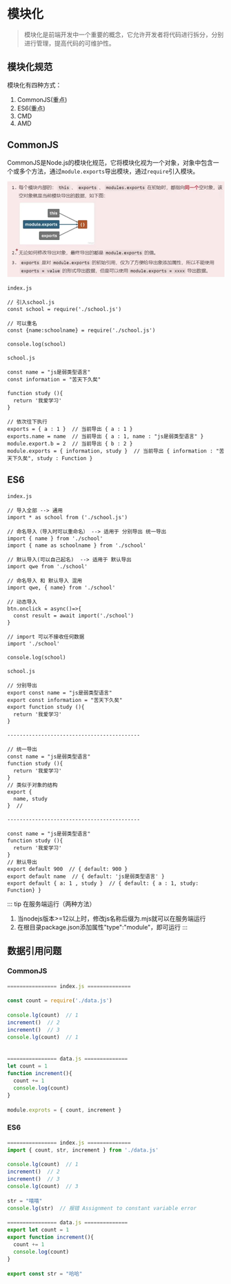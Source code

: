 # 模块化

> 模块化是前端开发中一个重要的概念，它允许开发者将代码进行拆分，分别进行管理，提高代码的可维护性。

## 模块化规范
模块化有四种方式：
1. CommonJS(重点)
2. ES6(重点)
3. CMD
4. AMD

## CommonJS

CommonJS是Node.js的模块化规范，它将模块化视为一个对象，对象中包含一个或多个方法，通过`module.exports`导出模块，通过`require`引入模块。

![CommonJS图解](./image/CommonJS图解.png "CommonJS图解")

```js{1,11}
index.js

// 引入school.js
const school = require('./school.js')

// 可以重名
const {name:schoolname} = require('./school.js')

console.log(school)

school.js

const name = "js是弱类型语言"
const information = "苦天下久矣"

function study (){
  return '我爱学习'
}

// 依次往下执行
exports = { a : 1 }  // 当前导出 { a : 1 }
exports.name = name  // 当前导出 { a : 1, name : "js是弱类型语言" }
module.export.b = 2  // 当前导出 { b : 2 }
module.exports = { information, study }  // 当前导出 { information : "苦天下久矣", study : Function }
```

## ES6

```js{1,26}
index.js

// 导入全部 --> 通用
import * as school from ('./school.js')

// 命名导入（导入时可以重命名） --> 适用于 分别导出 统一导出
import { name } from './school'
import { name as schoolname } from './school'

// 默认导入(可以自己起名)  --> 适用于 默认导出
import qwe from './school'

// 命名导入 和 默认导入 混用
import qwe, { name} from './school'

// 动态导入
btn.onclick = async()=>{
  const result = await import('./school')
}

// import 可以不接收任何数据
import './school'

console.log(school)

school.js

// 分别导出
export const name = "js是弱类型语言"
export const information = "苦天下久矣"
export function study (){
  return '我爱学习'
}

-------------------------------------------

// 统一导出
const name = "js是弱类型语言"
function study (){
  return '我爱学习'
}
// 类似于对象的结构
export {
  name, study
}  // 

-------------------------------------------

const name = "js是弱类型语言"
function study (){
  return '我爱学习'
}
// 默认导出
export default 900  // { default: 900 }
export default name  // { default: 'js是弱类型语言' }
export default { a: 1 , study }  // { default: { a : 1, study: Function} }

```
::: tip
在服务端运行（两种方法）
1. 当nodejs版本>=12以上时，修改js名称后缀为.mjs就可以在服务端运行
2. 在根目录package.json添加属性"type":"module"，即可运行
:::


## 数据引用问题

### CommonJS

```js
================ index.js ==============

const count = require('./data.js')

console.lg(count)  // 1
increment()  // 2
increment()  // 3
console.lg(count)  // 1


================ data.js ==============
let count = 1
function increment(){
  count += 1
  console.log(count)
}

module.exprots = { count, increment }
```

### ES6

```js
================ index.js ==============
import { count, str, increment } from './data.js'

console.lg(count)  // 1
increment()  // 2
increment()  // 3
console.lg(count)  // 3

str = "嘻嘻"
console.lg(str)  // 报错 Assignment to constant variable error

================ data.js ==============
export let count = 1
export function increment(){
  count += 1
  console.log(count)
}

export const str = "哈哈"
```
